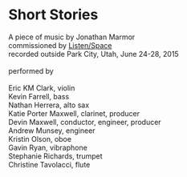 # Short Stories

A piece of music by Jonathan Marmor<br>
commissioned by [Listen/Space](https://listenspacemusic.wordpress.com/about/)<br>
recorded outside Park City, Utah, June 24-28, 2015<br>
<br>
performed by<br>
<br>
Eric KM Clark, violin<br>
Kevin Farrell, bass<br>
Nathan Herrera, alto sax<br>
Katie Porter Maxwell, clarinet, producer<br>
Devin Maxwell, conductor, engineer, producer<br>
Andrew Munsey, engineer<br>
Kristin Olson, oboe<br>
Gavin Ryan, vibraphone<br>
Stephanie Richards, trumpet<br>
Christine Tavolacci, flute<br>
